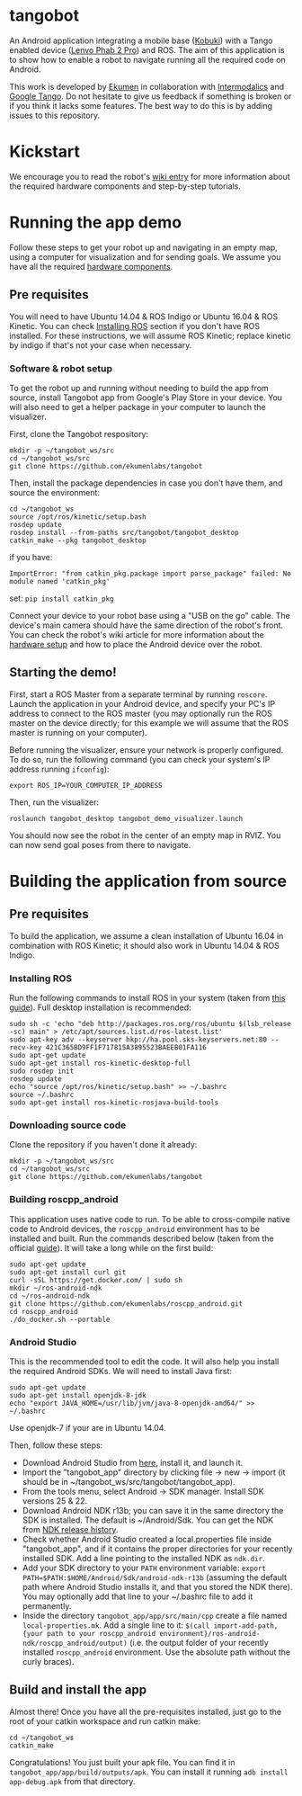 # tangobot

An Android application integrating a mobile base ([Kobuki](https://kobuki.yujinrobot.com/)) with a Tango enabled device ([Lenvo Phab 2 Pro](http://www3.lenovo.com/us/en/smart-devices/-lenovo-smartphones/phab-series/c/phab-series)) and ROS.
The aim of this application is to show how to enable a robot to navigate running all the required code on Android.

This work is developed by [Ekumen](http://www.ekumenlabs.com/) in collaboration with [Intermodalics](http://www.intermodalics.eu/) and [Google Tango](https://get.google.com/tango/).
Do not hesitate to give us feedback if something is broken or if you think it lacks some features. The best way to do this is by adding issues to this repository.

# Kickstart
We encourage you to read the robot's [wiki entry](http://wiki.ros.org/Robots/Tangobot) for more information about the required hardware components and step-by-step tutorials.

# Running the app demo
Follow these steps to get your robot up and navigating in an empty map, using a computer for visualization and for sending goals. We assume you have all the required [hardware components](http://wiki.ros.org/tangobot/tutorials/kinetic/hardware%20setup).

## Pre requisites
You will need to have Ubuntu 14.04 & ROS Indigo or Ubuntu 16.04 & ROS Kinetic. You can check [Installing ROS](https://github.com/ekumenlabs/tangobot#installing-ros) section if you don't have ROS installed.
For these instructions, we will assume ROS Kinetic; replace kinetic by indigo if that's not your case when necessary.

### Software & robot setup
To get the robot up and running without needing to build the app from source, install Tangobot app from Google's Play Store in your device.
You will also need to get a helper package in your computer to launch the visualizer.

First, clone the Tangobot respository:

```
mkdir -p ~/tangobot_ws/src
cd ~/tangobot_ws/src
git clone https://github.com/ekumenlabs/tangobot
```

Then, install the package dependencies in case you don't have them, and source the environment:
```
cd ~/tangobot_ws
source /opt/ros/kinetic/setup.bash
rosdep update
rosdep install --from-paths src/tangobot/tangobot_desktop
catkin_make --pkg tangobot_desktop
```
if you have: 
```
ImportError: "from catkin_pkg.package import parse_package" failed: No module named 'catkin_pkg'

```
set:
```pip install catkin_pkg```


Connect your device to your robot base using a "USB on the go" cable. The device's main camera should have the same direction of the robot's front. You can check the robot's wiki article for more information about the [hardware setup](http://wiki.ros.org/tangobot/tutorials/kinetic/hardware%20setup) and how to place the Android device over the robot.

## Starting the demo!
First, start a ROS Master from a separate terminal by running `roscore`. Launch the application in your Android device, and specify your PC's IP address to connect to the ROS master (you may optionally run the ROS master on the device directly; for this example we will assume that the ROS master is running on your computer).

Before running the visualizer, ensure your network is properly configured. To do so, run the following command (you can check your system's IP address running `ifconfig`):
```
export ROS_IP=YOUR_COMPUTER_IP_ADDRESS
```

Then, run the visualizer:

```
roslaunch tangobot_desktop tangobot_demo_visualizer.launch
```

You should now see the robot in the center of an empty map in RVIZ. You can now send goal poses from there to navigate.

# Building the application from source
## Pre requisites
To build the application, we assume a clean installation of Ubuntu 16.04 in combination with ROS Kinetic; it should also work in Ubuntu 14.04 & ROS Indigo.

### Installing ROS
Run the following commands to install ROS in your system (taken from [this guide](http://wiki.ros.org/kinetic/Installation/Ubuntu)). Full desktop installation is recommended:
```
sudo sh -c 'echo "deb http://packages.ros.org/ros/ubuntu $(lsb_release -sc) main" > /etc/apt/sources.list.d/ros-latest.list'
sudo apt-key adv --keyserver hkp://ha.pool.sks-keyservers.net:80 --recv-key 421C365BD9FF1F717815A3895523BAEEB01FA116
sudo apt-get update
sudo apt-get install ros-kinetic-desktop-full
sudo rosdep init
rosdep update
echo "source /opt/ros/kinetic/setup.bash" >> ~/.bashrc
source ~/.bashrc
sudo apt-get install ros-kinetic-rosjava-build-tools
```

### Downloading source code
Clone the repository if you haven't done it already:
```
mkdir -p ~/tangobot_ws/src
cd ~/tangobot_ws/src
git clone https://github.com/ekumenlabs/tangobot
```

### Building roscpp_android
This application uses native code to run. To be able to cross-compile native code to Android devices, the `roscpp_android` environment has to be installed and built.
Run the commands described below (taken from the official [guide](http://wiki.ros.org/android_ndk/Tutorials/BuildingNativeROSPackages)). It will take a long while on the first build:

```
sudo apt-get update
sudo apt-get install curl git
curl -sSL https://get.docker.com/ | sudo sh
mkdir ~/ros-android-ndk
cd ~/ros-android-ndk
git clone https://github.com/ekumenlabs/roscpp_android.git
cd roscpp_android
./do_docker.sh --portable
``` 

### Android Studio
This is the recommended tool to edit the code. It will also help you install the required Android SDKs. We will need to install Java first:
```
sudo apt-get update
sudo apt-get install openjdk-8-jdk
echo "export JAVA_HOME=/usr/lib/jvm/java-8-openjdk-amd64/" >> ~/.bashrc
```
Use openjdk-7 if your are in Ubuntu 14.04.

Then, follow these steps:

* Download Android Studio from [here](https://developer.android.com/studio/index.html), install it, and launch it. 
* Import the "tangobot_app" directory by clicking file -> new -> import (it should be in ~/tangobot_ws/src/tangobot/tangobot_app).
* From the tools menu, select Android -> SDK manager. Install SDK versions 25 & 22.
* Download Android NDK r13b; you can save it in the same directory the SDK is installed. The default is ~/Android/Sdk. You can get the NDK from [NDK release history](https://developer.android.com/ndk/downloads/older_releases.html).
* Check whether Android Studio created a local.properties file inside "tangobot_app", and if it contains the proper directories for your recently installed SDK. Add a line pointing to the installed NDK as `ndk.dir`.
* Add your SDK directory to your `PATH` environment variable: ```export PATH=$PATH:$HOME/Android/Sdk/android-ndk-r13b``` (assuming the default path where Android Studio installs it, and that you stored the NDK there). You may optionally add that line to your ~/.bashrc file to add it permanently.
* Inside the directory `tangobot_app/app/src/main/cpp` create a file named `local-properties.mk`. Add a single line to it: `$(call import-add-path, {your path to your roscpp_android environment}/ros-android-ndk/roscpp_android/output)` (i.e. the output folder of your recently installed `roscpp_android` environment. Use the absolute path without the curly braces).

## Build and install the app
Almost there! Once you have all the pre-requisites installed, just go to the root of your catkin workspace and run catkin make:
```
cd ~/tangobot_ws
catkin_make
```
Congratulations! You just built your apk file. You can find it in `tangobot_app/app/build/outputs/apk`. You can install it running `adb install app-debug.apk` from that directory.
